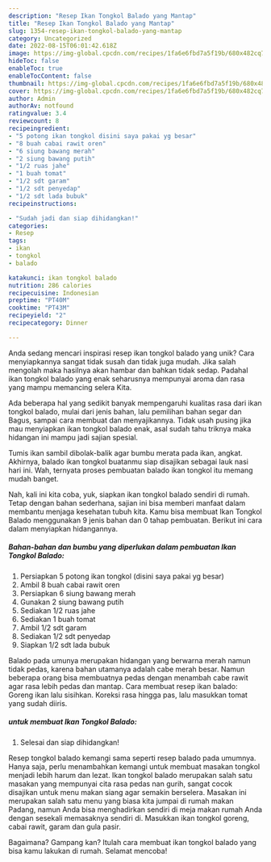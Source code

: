 ```yaml
---
description: "Resep Ikan Tongkol Balado yang Mantap"
title: "Resep Ikan Tongkol Balado yang Mantap"
slug: 1354-resep-ikan-tongkol-balado-yang-mantap
category: Uncategorized
date: 2022-08-15T06:01:42.618Z
image: https://img-global.cpcdn.com/recipes/1fa6e6fbd7a5f19b/680x482cq70/ikan-tongkol-balado-foto-resep-utama.jpg
hideToc: false
enableToc: true
enableTocContent: false
thumbnail: https://img-global.cpcdn.com/recipes/1fa6e6fbd7a5f19b/680x482cq70/ikan-tongkol-balado-foto-resep-utama.jpg
cover: https://img-global.cpcdn.com/recipes/1fa6e6fbd7a5f19b/680x482cq70/ikan-tongkol-balado-foto-resep-utama.jpg
author: Admin
authorAv: notfound
ratingvalue: 3.4
reviewcount: 8
recipeingredient:
- "5 potong ikan tongkol disini saya pakai yg besar"
- "8 buah cabai rawit oren"
- "6 siung bawang merah"
- "2 siung bawang putih"
- "1/2 ruas jahe"
- "1 buah tomat"
- "1/2 sdt garam"
- "1/2 sdt penyedap"
- "1/2 sdt lada bubuk"
recipeinstructions:

- "Sudah jadi dan siap dihidangkan!"
categories:
- Resep
tags:
- ikan
- tongkol
- balado

katakunci: ikan tongkol balado 
nutrition: 286 calories
recipecuisine: Indonesian
preptime: "PT40M"
cooktime: "PT43M"
recipeyield: "2"
recipecategory: Dinner

---
```





Anda sedang mencari inspirasi resep ikan tongkol balado yang unik? Cara menyiapkannya sangat tidak susah dan tidak juga mudah. Jika salah mengolah maka hasilnya akan hambar dan bahkan tidak sedap. Padahal ikan tongkol balado yang enak seharusnya mempunyai aroma dan rasa yang mampu memancing selera Kita.





Ada beberapa hal yang sedikit banyak mempengaruhi kualitas rasa dari ikan tongkol balado, mulai dari jenis bahan, lalu pemilihan bahan segar dan Bagus, sampai cara membuat dan menyajikannya. Tidak usah pusing jika mau menyiapkan ikan tongkol balado enak,      asal sudah tahu triknya maka hidangan ini mampu jadi sajian spesial.














Tumis ikan sambil dibolak-balik agar bumbu merata pada ikan, angkat. Akhirnya, balado ikan tongkol buatanmu siap disajikan sebagai lauk nasi hari ini. Wah, ternyata proses pembuatan balado ikan tongkol itu memang mudah banget.






Nah, kali ini kita coba, yuk, siapkan ikan tongkol balado sendiri di rumah. Tetap dengan bahan sederhana, sajian ini bisa memberi manfaat dalam membantu menjaga kesehatan tubuh kita. Kamu bisa membuat Ikan Tongkol Balado menggunakan 9 jenis bahan dan 0 tahap pembuatan. Berikut ini cara dalam menyiapkan hidangannya.

<!--inarticleads1-->

##### Bahan-bahan dan bumbu yang diperlukan dalam pembuatan Ikan Tongkol Balado:

1. Persiapkan 5 potong ikan tongkol (disini saya pakai yg besar)
1. Ambil 8 buah cabai rawit oren
1. Persiapkan 6 siung bawang merah
1. Gunakan 2 siung bawang putih
1. Sediakan 1/2 ruas jahe
1. Sediakan 1 buah tomat
1. Ambil 1/2 sdt garam
1. Sediakan 1/2 sdt penyedap
1. Siapkan 1/2 sdt lada bubuk


Balado pada umunya merupakan hidangan yang berwarna merah namun tidak pedas, karena bahan utamanya adalah cabe merah besar. Namun beberapa orang bisa membuatnya pedas dengan menambah cabe rawit agar rasa lebih pedas dan mantap. Cara membuat resep ikan balado: Goreng ikan lalu sisihkan. Koreksi rasa hingga pas, lalu masukkan tomat yang sudah diiris. 

<!--inarticleads2-->

#####  untuk membuat Ikan Tongkol Balado:


1. Selesai dan siap dihidangkan!

Resep tongkol balado kemangi sama seperti resep balado pada umumnya. Hanya saja, perlu menambahkan kemangi untuk membuat masakan tongkol menjadi lebih harum dan lezat. Ikan tongkol balado merupakan salah satu masakan yang mempunyai cita rasa pedas nan gurih, sangat cocok disajikan untuk menu makan siang agar semakin berselera. Masakan ini merupakan salah satu menu yang biasa kita jumpai di rumah makan Padang, namun Anda bisa menghadirkan sendiri di meja makan rumah Anda dengan sesekali memasaknya sendiri di. Masukkan ikan tongkol goreng, cabai rawit, garam dan gula pasir. 

Bagaimana? Gampang kan? Itulah cara membuat ikan tongkol balado yang bisa kamu lakukan di rumah. Selamat mencoba!
